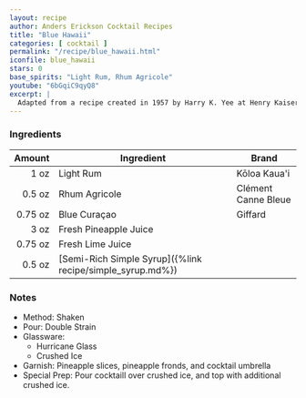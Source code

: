```yaml
---
layout: recipe
author: Anders Erickson Cocktail Recipes
title: "Blue Hawaii"
categories: [ cocktail ]
permalink: "/recipe/blue_hawaii.html"
iconfile: blue_hawaii
stars: 0
base_spirits: "Light Rum, Rhum Agricole"
youtube: "6bGqiC9qyQ8"
excerpt: |
  Adapted from a recipe created in 1957 by Harry K. Yee at Henry Kaiser's Hawaiian Village Hotel (latterly the Hilton) in Waikiki, Oahu, Hawaii. The drink, created at the behest of Bols to aid sales of their blue curaçao, is named after the hit song from the 1937 Bing Crosby film, <i>Waikiki Wedding</i>, and not after what is generously described as a "musical-comedy" Elvis Presley 1961 film of the same name. That said, the Elvis film probably contributed to this cocktail's popularity.
---
```


### Ingredients

|  Amount | Ingredient                                                | Brand               |
| ------: | --------------------------------------------------------- | ------------------- |
|    1 oz | Light Rum                                                 | Kōloa Kaua'i        |
|  0.5 oz | Rhum Agricole                                             | Clément Canne Bleue |
| 0.75 oz | Blue Curaçao                                              | Giffard             |
|    3 oz | Fresh Pineapple Juice                                     |
| 0.75 oz | Fresh Lime Juice                                          |
|  0.5 oz | [Semi-Rich Simple Syrup]({%link recipe/simple_syrup.md%}) |

### Notes

- Method: Shaken
- Pour: Double Strain
- Glassware:
  - Hurricane Glass
  - Crushed Ice
- Garnish: Pineapple slices, pineapple fronds, and cocktail umbrella
- Special Prep: Pour cocktaill over crushed ice, and top with additional crushed ice.
